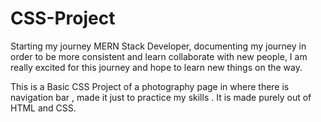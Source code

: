 # CSS-Project

Starting my journey MERN Stack Developer, documenting my journey in order to be more consistent and learn collaborate with new people, I am really excited for this journey and hope to learn new things on the way.

This is a Basic CSS Project of a photography page in where there is navigation bar , made it just to practice my skills .
It is made purely out of HTML and CSS.
